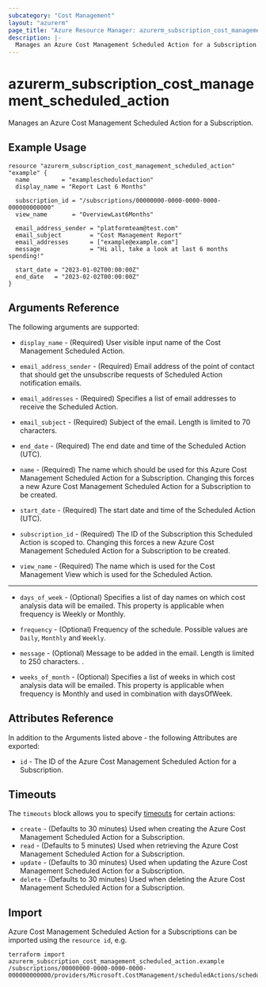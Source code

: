 ```yaml
---
subcategory: "Cost Management"
layout: "azurerm"
page_title: "Azure Resource Manager: azurerm_subscription_cost_management_scheduled_action"
description: |-
  Manages an Azure Cost Management Scheduled Action for a Subscription.
---
```


# azurerm_subscription_cost_management_scheduled_action

Manages an Azure Cost Management Scheduled Action for a Subscription.

## Example Usage

```hcl
resource "azurerm_subscription_cost_management_scheduled_action" "example" {
  name         = "examplescheduledaction"
  display_name = "Report Last 6 Months"

  subscription_id = "/subscriptions/00000000-0000-0000-0000-000000000000"
  view_name       = "OverviewLast6Months"

  email_address_sender = "platformteam@test.com"
  email_subject        = "Cost Management Report"
  email_addresses      = ["example@example.com"]
  message              = "Hi all, take a look at last 6 months spending!"

  start_date = "2023-01-02T00:00:00Z"
  end_date   = "2023-02-02T00:00:00Z"
}
```

## Arguments Reference

The following arguments are supported:

* `display_name` - (Required) User visible input name of the Cost Management Scheduled Action.

* `email_address_sender` - (Required) Email address of the point of contact that should get the unsubscribe requests of Scheduled Action notification emails.

* `email_addresses` - (Required) Specifies a list of email addresses to receive the Scheduled Action.

* `email_subject` - (Required) Subject of the email. Length is limited to 70 characters.

* `end_date` - (Required) The end date and time of the Scheduled Action (UTC).

* `name` - (Required) The name which should be used for this Azure Cost Management Scheduled Action for a Subscription. Changing this forces a new Azure Cost Management Scheduled Action for a Subscription to be created.

* `start_date` - (Required) The start date and time of the Scheduled Action (UTC).

* `subscription_id` - (Required) The ID of the Subscription this Scheduled Action is scoped to. Changing this forces a new Azure Cost Management Scheduled Action for a Subscription to be created.

* `view_name` - (Required) The name which is used for the Cost Management View which is used for the Scheduled Action.

---

* `days_of_week` - (Optional) Specifies a list of day names on which cost analysis data will be emailed. This property is applicable when frequency is Weekly or Monthly.

* `frequency` - (Optional) Frequency of the schedule. Possible values are `Daily`, `Monthly` and `Weekly`.

* `message` - (Optional) Message to be added in the email. Length is limited to 250 characters.
.

* `weeks_of_month` - (Optional) Specifies a list of weeks in which cost analysis data will be emailed. This property is applicable when frequency is Monthly and used in combination with daysOfWeek.

## Attributes Reference

In addition to the Arguments listed above - the following Attributes are exported: 

* `id` - The ID of the Azure Cost Management Scheduled Action for a Subscription.

## Timeouts

The `timeouts` block allows you to specify [timeouts](https://www.terraform.io/language/resources/syntax#operation-timeouts) for certain actions:

* `create` - (Defaults to 30 minutes) Used when creating the Azure Cost Management Scheduled Action for a Subscription.
* `read` - (Defaults to 5 minutes) Used when retrieving the Azure Cost Management Scheduled Action for a Subscription.
* `update` - (Defaults to 30 minutes) Used when updating the Azure Cost Management Scheduled Action for a Subscription.
* `delete` - (Defaults to 30 minutes) Used when deleting the Azure Cost Management Scheduled Action for a Subscription.

## Import

Azure Cost Management Scheduled Action for a Subscriptions can be imported using the `resource id`, e.g.

```shell
terraform import azurerm_subscription_cost_management_scheduled_action.example /subscriptions/00000000-0000-0000-0000-000000000000/providers/Microsoft.CostManagement/scheduledActions/scheduledaction1
```
